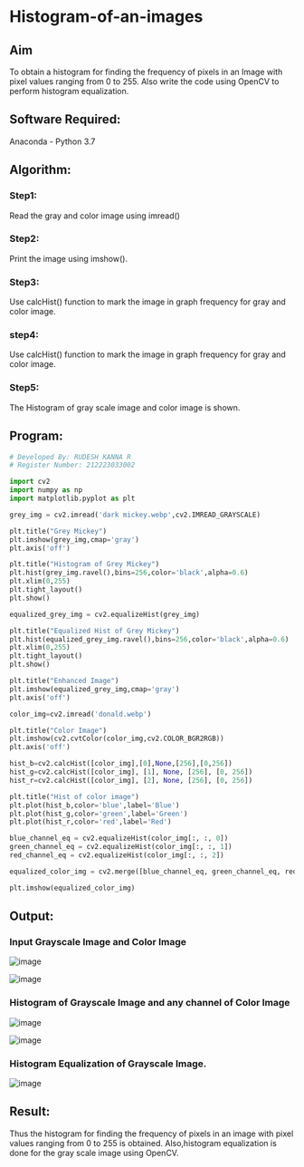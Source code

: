 # Histogram-of-an-images
## Aim
To obtain a histogram for finding the frequency of pixels in an Image with pixel values ranging from 0 to 255. Also write the code using OpenCV to perform histogram equalization.

## Software Required:
Anaconda - Python 3.7

## Algorithm:
### Step1:
Read the gray and color image using imread()

### Step2:
Print the image using imshow().

### Step3:
Use calcHist() function to mark the image in graph frequency for gray and color image.

### step4:
Use calcHist() function to mark the image in graph frequency for gray and color image.

### Step5:
The Histogram of gray scale image and color image is shown.


## Program:
```python
# Developed By: RUDESH KANNA R
# Register Number: 212223033002

import cv2
import numpy as np
import matplotlib.pyplot as plt

grey_img = cv2.imread('dark mickey.webp',cv2.IMREAD_GRAYSCALE)

plt.title("Grey Mickey")
plt.imshow(grey_img,cmap='gray')
plt.axis('off')

plt.title("Histogram of Grey Mickey")
plt.hist(grey_img.ravel(),bins=256,color='black',alpha=0.6)
plt.xlim(0,255)
plt.tight_layout()
plt.show()

equalized_grey_img = cv2.equalizeHist(grey_img)

plt.title("Equalized Hist of Grey Mickey")
plt.hist(equalized_grey_img.ravel(),bins=256,color='black',alpha=0.6)
plt.xlim(0,255)
plt.tight_layout()
plt.show()

plt.title("Enhanced Image")
plt.imshow(equalized_grey_img,cmap='gray')
plt.axis('off')

color_img=cv2.imread('donald.webp')

plt.title("Color Image")
plt.imshow(cv2.cvtColor(color_img,cv2.COLOR_BGR2RGB))
plt.axis('off')

hist_b=cv2.calcHist([color_img],[0],None,[256],[0,256])
hist_g=cv2.calcHist([color_img], [1], None, [256], [0, 256])
hist_r=cv2.calcHist([color_img], [2], None, [256], [0, 256])

plt.title("Hist of color image")
plt.plot(hist_b,color='blue',label='Blue')
plt.plot(hist_g,color='green',label='Green')
plt.plot(hist_r,color='red',label='Red')

blue_channel_eq = cv2.equalizeHist(color_img[:, :, 0])
green_channel_eq = cv2.equalizeHist(color_img[:, :, 1])
red_channel_eq = cv2.equalizeHist(color_img[:, :, 2])

equalized_color_img = cv2.merge([blue_channel_eq, green_channel_eq, red_channel_eq])

plt.imshow(equalized_color_img)

```
## Output:
### Input Grayscale Image and Color Image
![image](https://github.com/user-attachments/assets/f671ae46-786f-47ff-b4e8-c750a0258131)

![image](https://github.com/user-attachments/assets/312570d5-11ea-4a07-ab42-46b833a84b74)

### Histogram of Grayscale Image and any channel of Color Image
![image](https://github.com/user-attachments/assets/974d7e63-8ff4-4d3c-bca5-75c08b95a5f7)

![image](https://github.com/user-attachments/assets/1548ac9e-b69e-4ce6-822a-06ab3e22b426)

### Histogram Equalization of Grayscale Image.

![image](https://github.com/user-attachments/assets/124d75ae-86c0-4636-a34b-39671225161e)

## Result: 
Thus the histogram for finding the frequency of pixels in an image with pixel values ranging from 0 to 255 is obtained. Also,histogram equalization is done for the gray scale image using OpenCV.
